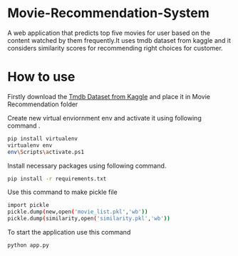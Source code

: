 # Movie-Recommendation-System
A web application that predicts top five movies for user based on the content watched by them frequently.It uses tmdb dataset from kaggle and it considers similarity scores for recommending right choices for customer.
# How to use
Firstly download the [Tmdb Dataset from Kaggle](https://www.kaggle.com/datasets/tmdb/tmdb-movie-metadata?resource=download) and place it in Movie Recommendation folder <br>

Create new virtual enviornment env and activate it using following command .
```bash
pip install virtualenv
virtualenv env
env\Scripts\activate.ps1
```
Install necessary packages using following command.
```bash
pip install -r requirements.txt
```
Use this command to make pickle file
```bash
import pickle
pickle.dump(new,open('movie_list.pkl','wb'))
pickle.dump(similarity,open('similarity.pkl','wb'))
```
To start the application use this command
```bash
python app.py
```

